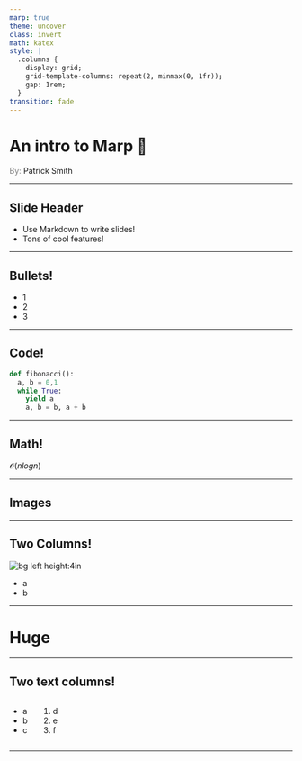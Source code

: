 ```yaml
---
marp: true
theme: uncover
class: invert
math: katex
style: |
  .columns {
    display: grid;
    grid-template-columns: repeat(2, minmax(0, 1fr));
    gap: 1rem;
  }
transition: fade
---
```


# An intro to Marp :rocket:
<span style="color:grey">By:</span> Patrick Smith

---

## Slide Header

* Use Markdown to write slides!
* Tons of cool features!

---

## Bullets!

- 1
- 2
- 3

---

## Code!

``` python
def fibonacci():
  a, b = 0,1
  while True:
    yield a
    a, b = b, a + b

```

---

## Math!

$\mathcal{O}(nlog{n})$

---

## Images


---

## Two Columns!

![bg left height:4in]()

* a
* b

---

<!--_color: red-->
<!--_backgroundColor: black-->
# <!--fit-->Huge


---

## Two text columns!

<div class="columns">
  <div>

  * a
  * b
  * c

  </div>
  <div>

  1. d
  1. e
  1. f

  </div>
</div>

---

